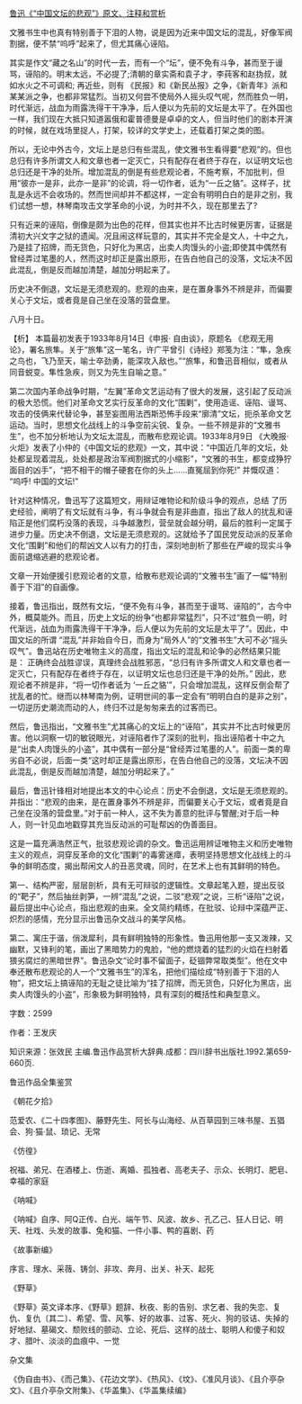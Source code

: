 [鲁迅《“中国文坛的悲观”》原文、注释和赏析](https://www.vrrw.net/wx/9693.html)

文雅书生中也真有特别善于下泪的人物，说是因为近来中国文坛的混乱，好像军阀割据，便不禁“呜呼”起来了，但尤其痛心诬陷。

其实是作文“藏之名山”的时代一去，而有一个“坛”，便不免有斗争，甚而至于谩骂，诬陷的。明末太远，不必提了;清朝的章实斋和袁子才，李莼客和赵㧑叔，就如水火之不可调和; 再近些，则有 《民报》和《新民丛报》之争，《新青年》派和某某派之争，也都非常猛烈。当初又何尝不使局外人摇头叹气呢，然而胜负一明，时代渐远，战血为雨露洗得干干净净，后人便以为先前的文坛是太平了。在外国也一样，我们现在大抵只知道嚣俄和霍普德曼是卓卓的文人，但当时他们的剧本开演的时候，就在戏场里捉人，打架，较详的文学史上，还载着打架之类的图。

所以，无论中外古今，文坛上是总归有些混乱，使文雅书生看得要“悲观”的。但也总归有许多所谓文人和文章也者一定灭亡，只有配存在者终于存在，以证明文坛也总归还是干净的处所。增加混乱的倒是有些悲观论者，不施考察，不加批判，但用“彼亦一是非，此亦一是非”的论调，将一切作者，诋为“一丘之貉”。这样子，扰乱是永远不会收场的。然而世间却并不都这样，一定会有明明白白的是非之别，我们试想一想，林琴南攻击文学革命的小说，为时并不久，现在那里去了?

只有近来的诬陷，倒像是颇为出色的花样，但其实也并不比古时候更厉害，证据是清初大兴文字之狱的遗闻。况且闹这样玩意的，其实并不完全是文人，十中之九，乃是挂了招牌，而无货色，只好化为黑店，出卖人肉馒头的小盗;即使其中偶然有曾经弄过笔墨的人，然而这时却正是露出原形，在告白他自己的没落，文坛决不因此混乱，倒是反而越加清楚，越加分明起来了。

历史决不倒退，文坛是无须悲观的。悲观的由来，是在置身事外不辨是非，而偏要关心于文坛，或者竟是自己坐在没落的营盘里。

八月十日。



【析】 本篇最初发表于1933年8月14日《申报· 自由谈》，原题名 《悲观无用论》，署名旅隼。关于“旅隼”这一笔名，许广平曾引《诗经》郑笺为注：“隼，急疾之鸟也，飞乃至天，喻士卒劲勇，能深攻入敌也。”“旅隼，和鲁迅音相似，或者从同音蜕变。隼性急疾，则又为先生自喻之意。”

第二次国内革命战争时期，“左翼”革命文艺运动有了很大的发展，这引起了反动派的极大恐慌。他们对革命文艺实行反革命的文化“围剿”，使用造谣、诬陷、谩骂、攻击的伎俩来代替论争，甚至妄图用法西斯恐怖手段来“廓清”文坛，扼杀革命文艺运动。当时，思想文化战线上的斗争空前尖锐、复杂。一些不辨是非的“文雅书生”，也不加分析地认为文坛太混乱，而散布悲观论调。1933年8月9日 《大晚报·火炬》发表了小仲的《中国文坛的悲观》一文，其中说：“中国近几年的文坛，处处都呈现着混乱，处处都是政治军阀割据式的小缩影”，“文雅的书生，都变成狰狞面目的凶手”，“把不相干的帽子硬套在你的头上……直冤屈到你死!” 并慨叹道： “呜呼! 中国的文坛!”

针对这种情况，鲁迅写了这篇短文，用辩证唯物论和阶级斗争的观点，总结 了历史经验，阐明了有文坛就有斗争，有斗争就会有是非曲直，指出了敌人的扰乱和诬陷正是他们腐朽没落的表现，斗争越激烈，营垒就会越分明，最后的胜利一定属于进步力量。历史决不倒退，文坛是无须悲观的。这就给予了国民党反动派的反革命文化“围剿”和他们的帮凶文人以有力的打击，深刻地剖析了那些在严峻的现实斗争面前退缩逃避的悲观论者。

文章一开始便援引悲观论者的文意，给散布悲观论调的“文雅书生”画了一幅“特别善于下泪”的自画像。

接着，鲁迅指出，既然有文坛，“便不免有斗争，甚而至于谩骂、诬陷的”，古今中外，概莫能外。而且，历史上文坛的纷争“也都非常猛烈”，只不过“胜负一明，时代渐远，战血为雨露洗得干干净净，后人便以为先前的文坛是太平了”。因此，中国文坛的所谓 “混乱”并非始自今日，而身为“局外人”的“文雅书生”大可不必“摇头叹气”。鲁迅站在历史唯物主义的高度，指出文坛的混乱和论争的必然结果只能是： 正确终会战胜谬误，真理终会战胜邪恶，“总归有许多所谓文人和文章也者一定灭亡，只有配存在者终于存在，以证明文坛也总归还是干净的处所。” 因此，悲观论者不辨是非，“将一切作者诋为 ‘一丘之貉’”，只会增加混乱，这样反倒会帮了扰乱者的忙。继而以林琴南为例，证明世间的事一定会有“明明白白的是非之别”，一切逆历史潮流而动的人，终归不过是匆匆来去的过客而已。

然后，鲁迅指出，“文雅书生”尤其痛心的文坛上的“诬陷”，其实并不比古时候更厉害。他以洞察一切的敏锐眼光，对诬陷者作了深刻的批判，指出诬陷者十中之九是“出卖人肉馒头的小盗”，其中偶有一部分是“曾经弄过笔墨的人”。前面一类的卑劣自不必说，后面一类“这时却正是露出原形，在告白他自己的没落，文坛决不因此混乱，倒是反而越加清楚，越加分明起来了。”

最后，鲁迅针锋相对地提出本文的中心论点：历史不会倒退，文坛是无须悲观的。并指出：“悲观的由来，是在置身事外不辨是非，而偏要关心于文坛，或者竟是自己坐在没落的营盘里。”对于前一种人，这不失为善意的批评与警醒;对于后一种人，则一针见血地戳穿其充当反动派的可耻帮凶的伪善面目。

这是一篇充满浩然正气，批驳悲观论调的杂文。鲁迅运用辨证唯物主义和历史唯物主义的观点，洞穿反革命的文化“围剿”的毒雾迷瘴，表明坚持思想文化战线上的斗争的鲜明态度，揭出帮闲文人的丑恶灵魂，同时，在艺术上也有其鲜明的特色。

第一、结构严密，层层剖析，具有无可辩驳的逻辑性。文章起笔入题，提出反驳的“靶子”，然后抽丝剥笋，一辨“混乱”之说，二驳“悲观”之说，三析“诬陷”之说，最后提出中心论点，指出悲观的由来。全文简约精练，在批驳、论辩中深蕴严正、炽烈的感情，充分显示出鲁迅杂文战斗的美学风格。

第二、寓庄于谐，俏泼犀利，具有鲜明独特的形象性。鲁迅用他那一支又泼辣，又幽默，又锋利的笔，画出了黑暗势力的鬼脸，“他的燃烧着的猛烈的火焰在扫射着猥劣腐烂的黑暗世界”。鲁迅杂文“论时事不留面子，砭锢弊常取类型”。他在文中奉还散布悲观论的人一个“文雅书生”的浑名，把他们描绘成“特别善于下泪的人物”，把文坛上搞诬陷的无耻之徒比喻为“挂了招牌，而无货色，只好化为黑店，出卖人肉馒头的小盗”，形象极为鲜明独特，具有深刻的概括性和典型意义。

字数：2599

作者：王发庆

知识来源：张效民 主编.鲁迅作品赏析大辞典.成都：四川辞书出版社.1992.第659-660页.

鲁迅作品全集鉴赏

《朝花夕拾》

范爱农、《二十四孝图》、藤野先生、阿长与山海经、从百草园到三味书屋、五猖会、狗·猫·鼠、琐记、无常

《仿徨》

祝福、弟兄、在酒楼上、伤逝、离婚、孤独者、高老夫子、示众、长明灯、肥皂、幸福的家庭

《呐喊》

《呐喊》自序、阿Q正传、白光、端午节、风波、故乡、孔乙己、狂人日记、明天、社戏、头发的故事、兔和猫、一件小事、鸭的喜剧、药

《故事新编》

序言、理水、采薇、铸剑、非攻、奔月、出关、补天、起死

《野草》

《野草》英文译本序、《野草》题辞、秋夜、影的告别、求乞者、我的失恋、复仇、复仇〔其二〕、希望、雪、风筝、好的故事、过客、死火、狗的驳诘、失掉的好地狱、墓碣文、颓败线的颤动、立论、死后、这样的战士、聪明人和傻子和奴才、腊叶、淡淡的血痕中、一觉

杂文集

《伪自由书》、《而己集》、《花边文学》、《热风》、《坟》、《准风月谈》、《且介亭杂文》、《且介亭杂文附集》、《华盖集》、《华盖集续编》

